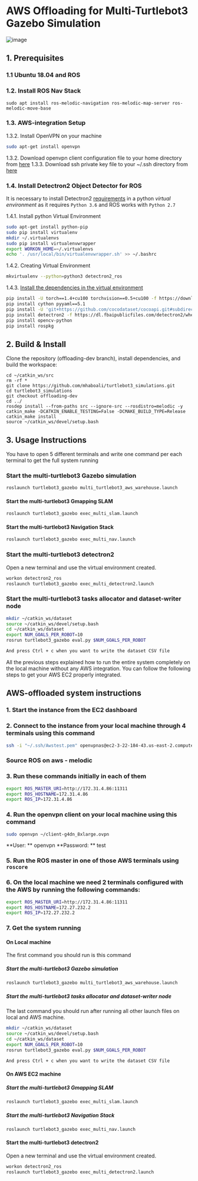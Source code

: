 # AWS Offloading for Multi-Turtlebot3 Gazebo Simulation

![image](https://user-images.githubusercontent.com/29764281/93975015-ffee5880-fd76-11ea-89a0-7606930ab8d1.png)

## 1. Prerequisites
### 1.1 **Ubuntu 18.04** and **ROS**

### 1.2. **Install ROS Nav Stack**
```
sudo apt install ros-melodic-navigation ros-melodic-map-server ros-melodic-move-base 
```
### 1.3. AWS-integration Setup
1.3.2. Install OpenVPN on your machine
```bash
sudo apt-get install openvpn 
```
1.3.2. Download openvpn client configuration file to your home directory from [here](https://drive.google.com/file/d/1LFRQ60WWJLMDFvbzzCmjaEsa4nByWWje/view?usp=sharing) 
1.3.3. Download ssh private key file to your ~/.ssh directory from [here](https://drive.google.com/file/d/13PwXrtuiGrag2FifiP4wqtv-eJthIVvT/view?usp=sharing) 

### 1.4. **Install Detectron2 Object Detector for ROS**
It is necessary to install Detectron2 [requirements](https://github.com/facebookresearch/detectron2/blob/master/INSTALL.md) in a python *virtual environment* as it requires `Python 3.6` and ROS works with `Python 2.7`

1.4.1. Install python Virtual Environment
```bash
sudo apt-get install python-pip
sudo pip install virtualenv
mkdir ~/.virtualenvs
sudo pip install virtualenvwrapper
export WORKON_HOME=~/.virtualenvs
echo '. /usr/local/bin/virtualenvwrapper.sh' >> ~/.bashrc 
```

1.4.2. Creating Virtual Environment
```bash
mkvirtualenv --python=python3 detectron2_ros
```

1.4.3. [Install the dependencies in the virtual environment](https://github.com/facebookresearch/detectron2/blob/master/INSTALL.md)

```bash
pip install -U torch==1.4+cu100 torchvision==0.5+cu100 -f https://download.pytorch.org/whl/torch_stable.html
pip install cython pyyaml==5.1
pip install -U 'git+https://github.com/cocodataset/cocoapi.git#subdirectory=PythonAPI'
pip install detectron2 -f https://dl.fbaipublicfiles.com/detectron2/wheels/cu100/index.html
pip install opencv-python
pip install rospkg
```

## 2. Build & Install
Clone the repository (offloading-dev branch), install dependencies, and build the workspace:

```
cd ~/catkin_ws/src
rm -rf *
git clone https://github.com/mhaboali/turtlebot3_simulations.git
cd turtlebot3_simulations
git checkout offloading-dev
cd ../
rosdep install --from-paths src --ignore-src --rosdistro=melodic -y
catkin_make -DCATKIN_ENABLE_TESTING=False -DCMAKE_BUILD_TYPE=Release
catkin_make install
source ~/catkin_ws/devel/setup.bash
```

## 3. Usage Instructions
You have to open 5 different terminals and write one command per each terminal to get the full system running
### Start the multi-turtlebot3 Gazebo simulation
```bash
roslaunch turtlebot3_gazebo multi_turtlebot3_aws_warehouse.launch
```
#### Start the multi-turtlebot3 Gmapping SLAM
```bash
roslaunch turtlebot3_gazebo exec_multi_slam.launch
```
#### Start the multi-turtlebot3 Navigation Stack
```bash
roslaunch turtlebot3_gazebo exec_multi_nav.launch
```
### Start the multi-turtlebot3 detectron2 
Open a new terminal and use the virtual environment created.
```bash
workon detectron2_ros
roslaunch turtlebot3_gazebo exec_multi_detectron2.launch
```
### Start the multi-turtlebot3 tasks allocator and dataset-writer node
```bash
mkdir ~/catkin_ws/dataset
source ~/catkin_ws/devel/setup.bash
cd ~/catkin_ws/dataset
export NUM_GOALS_PER_ROBOT=10
rosrun turtlebot3_gazebo eval.py $NUM_GOALS_PER_ROBOT

And press Ctrl + c when you want to write the dataset CSV file
```
All the previous steps explained how to run the entire system completely on the local machine without any AWS integration. You can follow the following steps to get your AWS EC2 properly integrated.

## AWS-offloaded system instructions
### 1. Start the instance from the EC2 dashboard
### 2. Connect to the instance from your local machine through 4 terminals using this command
```bash
ssh -i "~/.ssh/Awstest.pem" openvpnas@ec2-3-22-184-43.us-east-2.compute.amazonaws.com
```
### Source ROS on aws - melodic
### 3. Run these commands initially in each of them
```bash
export ROS_MASTER_URI=http://172.31.4.86:11311
export ROS_HOSTNAME=172.31.4.86
export ROS_IP=172.31.4.86
```
### 4. Run the openvpn client on your local machine using this command
```bash
sudo openvpn ~/client-g4dn_8xlarge.ovpn
```
**User: ** openvpn
**Password: ** test
### 5. Run the ROS master in one of those AWS terminals using `roscore`
### 6. On the local machine we need 2 terminals configured with the AWS by running the following commands:
```bash
export ROS_MASTER_URI=http://172.31.4.86:11311
export ROS_HOSTNAME=172.27.232.2
export ROS_IP=172.27.232.2
```
### 7. Get the system running
#### On Local machine
The first command you should run is this command
##### Start the multi-turtlebot3 Gazebo simulation
```bash
roslaunch turtlebot3_gazebo multi_turtlebot3_aws_warehouse.launch
```
##### Start the multi-turtlebot3 tasks allocator and dataset-writer node
The last command you should run after running all other launch files on local and AWS machine.
```bash
mkdir ~/catkin_ws/dataset
source ~/catkin_ws/devel/setup.bash
cd ~/catkin_ws/dataset
export NUM_GOALS_PER_ROBOT=10
rosrun turtlebot3_gazebo eval.py $NUM_GOALS_PER_ROBOT

And press Ctrl + c when you want to write the dataset CSV file
```
#### On AWS EC2 machine
##### Start the multi-turtlebot3 Gmapping SLAM
```bash
roslaunch turtlebot3_gazebo exec_multi_slam.launch
```
##### Start the multi-turtlebot3 Navigation Stack
```bash
roslaunch turtlebot3_gazebo exec_multi_nav.launch
```
#### Start the multi-turtlebot3 detectron2 
Open a new terminal and use the virtual environment created.
```bash
workon detectron2_ros
roslaunch turtlebot3_gazebo exec_multi_detectron2.launch
```
